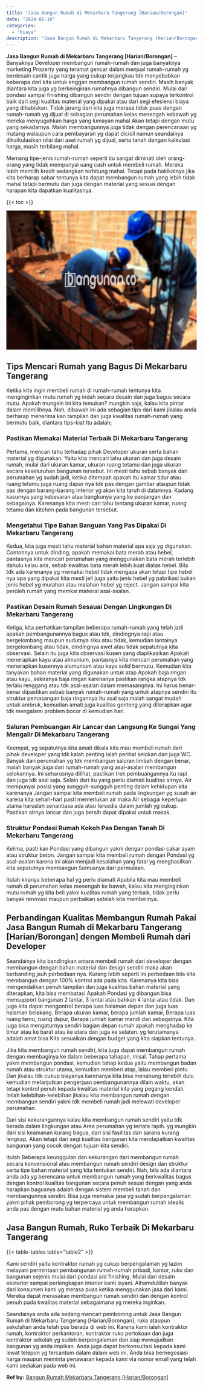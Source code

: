 ```yaml
---
title: "Jasa Bangun Rumah di Mekarbaru Tangerang [Harian/Borongan]"
date: "2024-05-18"
categories: 
  - "biaya"
description: "Jasa Bangun Rumah di Mekarbaru Tangerang [Harian/Borongan]. Seandainya anda ada sedang mencari pemborong untuk Jasa Bangun Rumah di Mekarbaru Tangerang [Har..."
---
```


**Jasa Bangun Rumah di Mekarbaru Tangerang \[Harian/Borongan\]** – Banyaknya Developer membangun rumah-rumah dan juga banyaknya marketing Property yang teramat gencar dalam menjual rumah-rumah yg berdesain cantik juga harga yang cukup terjangkau tdk menyebabkan beberapa dari kita untuk enggan membangun rumah sendiri. Masih banyak diantara kita juga yg berkeinginan rumahnya dibangun sendiri. Mulai dari pondasi sampai finishing dibangun sendiri dengan tujuan supaya terkontrol baik dari segi kualitas material yang dipakai atau dari segi efesiensi biaya yang dihabiskan. Tidak jarang dari kita juga merasa tidak puas dengan rumah-rumah yg dijual di sebagian perumahan kelas menengah kebawah yg mereka menyuguhkan harga yang lumayan mahal Akan tetapi dengan mutu yang sekadarnya. Malah membangunnya juga tidak dengan perencanaan yg matang walaupun cara pembayaran yg dapat dicicil namun seandainya dikalkulasikan nilai dari aset rumah yg dijual, serta tanah dengan kalkulasi harga, masih terbilang mahal.

Memang tipe-jenis rumah-rumah seperti itu sangat diminati oleh orang-orang yang tidak mempunyai uang cash untuk membeli rumah. Mereka lebih memilih kredit sedangkan terhitung mahal. Tetapi pada hakikatnya jika kita berharap sabar tentunya kita dapat membangun rumah yang lebih tidak mahal tetapi bermutu dan juga dengan material yang sesuai dengan harapan kita dapatkan kualitasnya.

{{< toc >}}

![Jasa Bangun Rumah di Mekarbaru Tangerang [Harian/Borongan]](/images/borong-bangunan-39.png)

## Tips Mencari Rumah yang Bagus Di Mekarbaru Tangerang

Ketika kita ingin membeli rumah di rumah-rumah tentunya kita menginginkan mutu rumah yg indah secara desain dan juga bagus secara mutu. Apakah mungkin ini kita temukan? mungkin saja, kalau kita pintar dalam memilihnya. Nah, dibawah ini ada sebagian tips dari kami jikalau anda berharap menerima kan tampilan dan juga kwalitas rumah-rumah yang bermutu baik, diantara tips-kiat Itu adalah;

### Pastikan Memakai Material Terbaik Di Mekarbaru Tangerang

Pertama, mencari tahu terhadap pihak Developer ukuran serta bahan material yg digunakan. Yaitu kita mencari tahu ukuran dan juga desain rumah, mulai dari ukuran kamar, ukuran ruang tetamu dan juga ukuran secara keseluruhan bangunan tersebut. Ini mesti tahu sebab banyak dari perumahan yg sudah jadi, ketika ditempati apakah itu kamar tidur atau ruang tetamu juga ruang dapur nya tdk pas dengan gambar ataupun tidak pas dengan barang-barang interior yg akan kita taruh di dalamnya. Kadang kasurnya yang kebesaran atau bangkunya yang ke panjangan dan sebagainya. Karenanya kita mesti cari tahu tentang ukuran kamar, ruang tetamu dan kitchen pada bangunan tersebut.

### Mengetahui Tipe Bahan Banguan Yang Pas Dipakai Di Mekarbaru Tangerang

Kedua, kita juga mesti tahu material bahan material apa saja yg digunakan. Contohnya untuk dinding, apakah memakai bata merah atau hebel, pantasnya kita mencari perumahan yang menggunakan bata merah terlebih dahulu kalau ada, sebab kwalitas bata merah lebih kuat diatas hebel. Bila tdk ada karenanya yg memakai hebel tidak mengapa akan tetapi tipe hebel nya apa yang dipakai kita mesti jeli juga yaitu jenis hebel yg pabrikasi bukan jenis hebel yg murahan atau malahan hebel yg reject. Jangan sampai kita peroleh rumah yang memkai material asal-asalan.

### Pastikan Desain Rumah Sesauai Dengan Lingkungan Di Mekarbaru Tangerang

Ketiga, kita perhatikan tampilan beberapa rumah-rumah yang telah jadi apakah pembangunannya bagus atau tdk, dindingnya rapi atau bergelombang maupun sudutnya siku atau tidak, kemudian lantainya bergelombang atau tidak, dindingnya awet atau tidak sepatutnya kita observasi. Selain itu juga kita observasi kusen yang diaplikasikan Apakah menerapkan kayu atau almunium, pantasnya kita mencari perumahan yang menerapkan kusennya alumunium atau kayu solid bermutu. Kemudian kita tanyakan bahan material yang digunakan untuk atap Apakah baja ringan atau kayu, sekiranya baja ringan karenanya pastikan rangka atapnya tdk terlalu renggang atau tdk asal-asalan dalam memasangnya. Ini harus benar-benar dipastikan sebab banyak rumah-rumah yang untuk atapnya sendiri itu struktur pemasangan baja ringannya itu asal saja malah sangat mudah untuk ambruk, kemudian amati juga kualitas genteng yang diterapkan agar tdk mengalami problem bocor di kemudian hari.

### Saluran Pembuangan Air Lancar dan Langsung Ke Sungai Yang Mengalir Di Mekarbaru Tangerang

Keempat, yg sepatutnya kita amati dikala kita mau membeli rumah dari pihak developer yang tdk kalah penting ialah perihal selokan dan juga WC. Banyak dari perumahan yg tdk membangun saluran limbah dengan benar, malah banyak juga dari rumah-rumah yang asal-asalan membangun selokannya. Ini seharusnya dilihat, pastikan trek pembuangannya itu rapi dan juga tdk asal saja. Selain dari itu yang perlu diamati kualitas airnya. Air mempunyai posisi yang sungguh-sungguh penting dalam kehidupan kita karenanya Jangan sampai kita membeli rumah pada lingkungan yg susah air karena kita sehari-hari pasti memerlukan air maka Air sebagai keperluan utama haruslah senantiasa ada atau tersedia dalam jumlah yg cukup. Pastikan airnya lancar dan juga bersih dapat dipakai untuk masak.

### Struktur Pondasi Rumah Kokoh Pas Dengan Tanah Di Mekarbaru Tangerang

Kelima, pasti kan Pondasi yang dibangun yakni dengan pondasi cakar ayam atau struktur beton. Jangan sampai kita membeli rumah dengan Pondasi yg asal-asalan karena ini akan menjadi kesalahan yang fatal yg menghasilkan kita sepatutnya membangun Semuanya dari permulaan.

Itulah kiranya beberapa hal yg perlu diamati Apabila kita mau membeli rumah di perumahan kelas menengah ke bawah, kalau kita menginginkan mutu rumah yg kita beli yakni kualitas rumah yang terbaik, tidak perlu banyak renovasi maupun perbaikan setelah kita membelinya.

## Perbandingan Kualitas Membangun Rumah Pakai Jasa Bangun Rumah di Mekarbaru Tangerang \[Harian/Borongan\] dengen Membeli Rumah dari Developer

Seandainya kita bandingkan antara membeli rumah dari developer dengan membangun dengan bahan material dan design sendiri maka akan berbanding jauh perbedaan nya. Kurang lebih seperti ini perbedaan bila kita membangun dengan 100% kontrol ada pada kita. Karenanya kita bisa mengendalikan penuh tampilan dan juga kualitas bahan material yang diterapkan, kita bisa membatasi Apakah Pondasi yg dibangun bisa mensupport bangunan 2 lantai, 3 lantai atau bahkan 4 lantai atau tidak. Dan juga kita dapat mengontrol berapa luas halaman depan dan juga luas halaman belakang. Berapa ukuran kamar, berapa jumlah kamar, Berapa luas ruang tamu, ruang dapur, Berapa jumlah kamar mandi dan sebagainya. Kita juga bisa mengaturnya sendiri bagian depan rumah apakah menghadap ke timur atau ke barat atau ke utara dan juga ke selatan. yg terutamanya adalah amat bisa Kita sesuaikan dengan budget yang kita siapkan tentunya.

Jika kita membangun rumah sendiri, kita juga dapat membangun rumah dengan membaginya ke dalam beberapa tahapan, misal. Tahap pertama yakni membangun pondasi, kemudian tahap kedua yaitu membangun badan rumah atau struktur utama, kemudian memberi atap, lalau memberi pintu. Dan jikalau tdk cukup biayanya karenanya kita bisa menabung terlebih dulu kemudian melanjutkan pengerjaan pembangunannya dilain waktu, akan tetapi kontrol penuh kepada kwalitas material kita yang pegang kendali. Inilah kelebihan-kelebihan jikalau kita membangun rumah dengan membangun sendiri yakni tdk membeli rumah jadi melewati developer perumahan.

Dari sisi kekurangannya kalau kita membangun rumah sendiri yaitu tdk berada dalam lingkungan atau Area perumahan yg tertata rapih. yg mungkin dari sisi keamanan kurang bagus, dari sisi fasilitas dan sarana kurang lengkap, Akan tetapi dari segi kualitas bangunan kita mendapatkan kwalitas bangunan yang cocok dengan tujuan kita sendiri.

Itulah Beberapa keunggulan dan kekurangan dari membangun rumah secara konvensional atau membangun rumah sendiri design dan struktur serta tipe bahan material yang kita tentukan sendiri. Nah, bila ada diantara anda ada yg berencana untuk membangun rumah yang berkwalitas bagus dengan kontrol kualitas bangunan secara penuh sesuai dengan yang anda harapkan bagusnya adalah dengan sistem membeli tanah dan membangunnya sendiri. Bisa juga memakai jasa yg sudah berpengalaman yakni pihak pemborong yg terpercaya untuk membangun rumah idealis anda pas dengan mutu bahan material yg anda harapkan.

## Jasa Bangun Rumah, Ruko Terbaik Di Mekarbaru Tangerang

{{< table-tables table="table2" >}}

Kami sendiri yaitu kontraktor rumah yg cukup berpengalaman yg lazim melayani permintaan pembangunan rumah-rumah pribadi, kantor, ruko dan bangunan sejenis mulai dari pondasi s/d finishing. Mulai dari desain eksterior sampai perlengkapan interior kami layani. Alhamdulillah banyak dari konsumen kami yg merasa puas ketika menggunakan jasa dari kami. Mereka dapat merasakan membangun rumah sendiri dan dengan kontrol penuh pada kwalitas material sebagaimana yg mereka inginkan.

Seandainya anda ada sedang mencari pemborong untuk Jasa Bangun Rumah di Mekarbaru Tangerang \[Harian/Borongan\], ruko ataupun sekolahan anda telah pas berada di web ini. Karena kami ialah kontraktor rumah, kontraktor perkantoran, kontraktor ruko pertokoan dan juga kontraktor sekolah yg sudah berpengalaman dan siap mewujudkan bangunan yg anda impikan. Anda juga dapat berkonsultasi kepada kami lewat telepon yg tercantum dalam dalam web ini. Anda bisa bernegosiasi harga maupun meminta penawaran kepada kami via nomor email yang telah kami sediakan pada web ini.

**Ref by:** [Bangun Rumah Mekarbaru Tangerang [Harian/Borongan]](https://id.wikipedia.org/wiki/Bangun)
